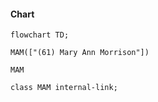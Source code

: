 #### Chart

```mermaid
flowchart TD;

MAM(["(61) Mary Ann Morrison"])

MAM

class MAM internal-link;

```